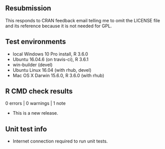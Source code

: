## Resubmission

This responds to CRAN feedback email telling me to omit the LICENSE file and its reference because it is not needed for GPL.

## Test environments
* local Windows 10 Pro install, R 3.6.0
* Ubuntu 16.04.6 (on travis-ci), R 3.6.1
* win-builder (devel)
* Ubuntu Linux 16.04 (with rhub, devel)
* Mac OS X Darwin 15.6.0, R 3.6.0 (with rhub)

## R CMD check results

0 errors | 0 warnings | 1 note

* This is a new release.

## Unit test info

* Internet connection required to run unit tests.

